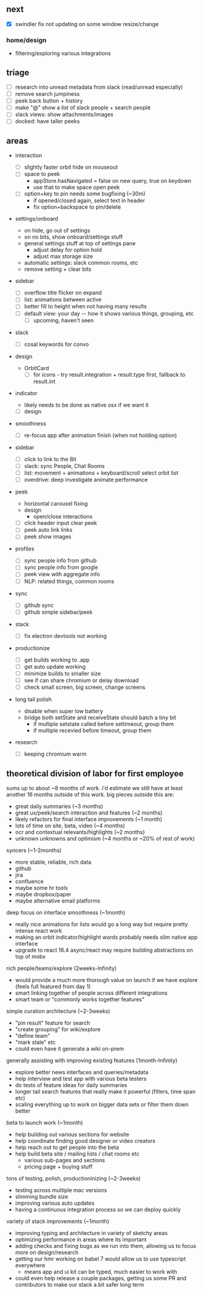 ## next

* [x] swindler fix not updating on some window resize/change

### home/design

* filtering/exploring various integrations

## triage

* [ ] research into unread metadata from slack (read/unread especially)
* [ ] remove search jumpiness
* [ ] peek back button + history
* [ ] make "@" show a list of slack people + search people
* [ ] slack views: show attachments/images
* [ ] docked: have taller peeks

## areas

* interaction

  * [ ] slightly faster orbit hide on mouseout
  * [ ] space to peek
    * appStore.hasNavigated = false on new query, true on keydown
    * use that to make space open peek
  * [ ] option+key to pin needs some bugfixing (~30m)
    * if opened/closed again, select text in header
    * fix option+backspace to pin/delete

* settings/onboard

  * on hide, go out of settings
  * on no bits, show onboard/settings stuff
  * general settings stuff at top of settings pane
    * adjust delay for option hold
    * adjust max storage size
  * automatic settings: slack common rooms, etc
  * remove setting + clear bits

* sidebar

  * [ ] overflow title flicker on expand
  * [ ] list: animations between active
  * [ ] better fill to height when not having many results
  * [ ] default view: your day -- how it shows various things, grouping, etc
    * [ ] upcoming, haven't seen

* slack

  * [ ] cosal keywords for convo

* design

  * OrbitCard
    * [ ] for icons - try result.integration + result.type first, fallback to result.int

* indicator

  * likely needs to be done as native osx if we want it
  * [ ] design

* smoothness

  * [ ] re-focus app after animation finish (when not holding option)

* sidebar

  * [ ] click to link to the Bit
  * [ ] slack: sync People, Chat Rooms
  * [ ] list: movement + animations + keyboard/scroll select orbit list
  * [ ] overdrive: deep investigate animate performance

* peek

  * horizontal carousel fixing
  * design
    * open/close interactions
  * [ ] click header input clear peek
  * [ ] peek auto link links
  * [ ] peek show images

* profiles

  * [ ] sync people info from github
  * [ ] sync people info from google
  * [ ] peek view with aggregate info
  * [ ] NLP: related things, common rooms

* sync

  * [ ] github sync
  * [ ] github simple sidebar/peek

* stack

  * [ ] fix electron devtools not working

* productionize

  * [ ] get builds working to .app
  * [ ] get auto update working
  * [ ] minimize builds to smaller size
  * [ ] see if can share chromium or delay download
  * [ ] check small screen, big screen, change screens

* long tail polish

  * disable when super low battery
  * bridge both setState and receiveState should batch a tiny bit
    * if multiple setstate called before settimeout, group them
    * if multiple recevied before timeout, group them

* research

  * [ ] keeping chromium warm

## theoretical division of labor for first employee

sums up to about ~8 months of work. i'd estimate we still have at least another 16 months outside of this work. big pieces outside this are:

* great daily summaries (~3 months)
* great ux/peek/search interaction and features (~2 months)
* likely refactors for final interface improvements (~1 month)
* lots of time on site, beta, video (~4 months)
* ocr and contextual relevants/highlights (~2 months)
* unknown unknowns and optimism (~4 months or ~20% of rest of work)

syncers (~1-2months)

* more stable, reliable, rich data
* github
* jira
* confluence
* maybe some hr tools
* maybe dropbox/paper
* maybe alternative email platforms

deep focus on interface smoothness (~1month)

* really nice animations for lists would go a long way but require pretty intense react work
* making an orbit indicator/highlight words probably needs slim native app interface
* upgrade to react 16.4 async/react may require building abstractions on top of mobx

rich people/teams/explore (2weeks-Infinity)

* would provide a much more thorough value on launch if we have explore (feels full featured from day 1)
* smart linking together of people across different integrations
* smart team or "commonly works together features"

simple curation architecture (~2-3weeks)

* "pin result" feature for search
* "create grouping" for wiki/explore
* "define team"
* "mark stale" etc
* could even have it generate a wiki on-prem

generally assisting with improving existing features (1month-Infinity)

* explore better news interfaces and queries/metadata
* help interview and test app with various beta testers
* do tests of feature ideas for daily summaries
* longer tail search features that really make it powerful (filters, time span etc)
* scaling everything up to work on bigger data sets or filter them down better

beta to launch work (~1month)

* help building out various sections for website
* help coordinate finding good designer or video creators
* help reach out to get people into the beta
* help build beta site / mailing lists / chat rooms etc
  * various sub-pages and sections
  * pricing page + buying stuff

tons of testing, polish, productioninizing (~2-3weeks)

* testing across multiple mac versions
* slimming bundle size
* improving various auto updates
* having a continuous integration process so we can deploy quickly

variety of stack improvements (~1month)

* improving typing and architecture in variety of sketchy areas
* optimizing performance in areas where its important
* adding checks and fixing bugs as we run into them, allowing us to focus more on design/research
* getting our hmr working on babel 7 would allow us to use typescript everywhere
  * means app and ui kit can be typed, much easier to work with
* could even help release a couple packages, getting us some PR and contributors to make our stack a bit safer long term
